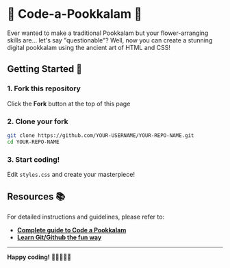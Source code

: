 # 🌸 Code-a-Pookkalam 🌸

Ever wanted to make a traditional Pookkalam but your flower-arranging skills are... let's say "questionable"? 
Well, now you can create a stunning digital pookkalam using the ancient art of HTML and CSS!

## Getting Started 🚀

### 1. Fork this repository
Click the **Fork** button at the top of this page

### 2. Clone your fork
```bash
git clone https://github.com/YOUR-USERNAME/YOUR-REPO-NAME.git
cd YOUR-REPO-NAME
```

### 3. Start coding!
Edit `styles.css` and create your masterpiece!

## Resources 📚

For detailed instructions and guidelines, please refer to:

- **[Complete guide to Code a Pookkalam](https://code-a-pookalam-guide.netlify.app/)**
- **[Learn Git/Github the fun way](https://thecompletegitguide.netlify.app/)**

---

**Happy coding!** 🎉👨‍💻👩‍💻
